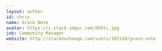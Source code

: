 ```yaml
---
layout: author
id: chris
name: Grace Note
avatar: https://i.stack.imgur.com/DU5tc.jpg
job: Community Manager
website: http://stackexchange.com/users/102159/grace-note
---
```

